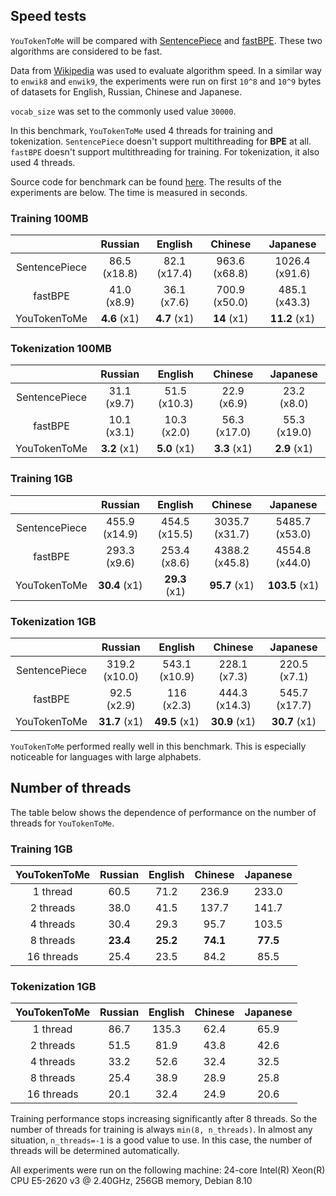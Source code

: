 

## Speed tests

`YouTokenToMe` will be compared with [SentencePiece](https://github.com/google/sentencepiece/)
 and [fastBPE](https://github.com/glample/fastBPE). These two algorithms are considered to be fast.
 
Data from [Wikipedia](https://linguatools.org/tools/corpora/wikipedia-monolingual-corpora/) was used to evaluate algorithm speed. In a similar way to `enwik8` and `enwik9`, the experiments were run on first `10^8` and `10^9` bytes of datasets for English, Russian, Chinese and Japanese.

`vocab_size` was set to the commonly used value `30000`.

In this benchmark, `YouTokenToMe` used 4 threads for training and tokenization. `SentencePiece`
 doesn't support multithreading for **BPE** at all. `fastBPE` doesn't support multithreading for training. 
 For tokenization, it also used 4 threads. 
 
Source code for benchmark can be found [here](tests/speed_test/speed_test.py).
The results of the experiments are below. The time is measured in seconds.



### Training 100MB

 | |**Russian**|**English**|**Chinese**|**Japanese**
:-----:|:-----:|:-----:|:-----:|:-----:
SentencePiece|86.5 (x18.8)|82.1 (x17.4)|963.6 (x68.8)|1026.4 (x91.6)
fastBPE|41.0 (x8.9)|36.1 (x7.6)|700.9 (x50.0)|485.1 (x43.3)
YouTokenToMe|**4.6** (x1)|**4.7** (x1)|**14** (x1)|**11.2** (x1)



### Tokenization 100MB
 | |**Russian**|**English**|**Chinese**|**Japanese**
:-----:|:-----:|:-----:|:-----:|:-----:
SentencePiece|31.1 (x9.7)|51.5 (x10.3)|22.9 (x6.9)|23.2 (x8.0)
fastBPE|10.1 (x3.1)|10.3 (x2.0)|56.3 (x17.0)|55.3 (x19.0)
YouTokenToMe|**3.2** (x1)|**5.0** (x1)|**3.3** (x1)|**2.9** (x1)


### Training 1GB
 | |**Russian**|**English**|**Chinese**|**Japanese**
:-----:|:-----:|:-----:|:-----:|:-----:
SentencePiece|455.9 (x14.9)|454.5 (x15.5)|3035.7 (x31.7)|5485.7 (x53.0)
fastBPE|293.3 (x9.6)|253.4 (x8.6)|4388.2 (x45.8)|4554.8 (x44.0)
YouTokenToMe|**30.4** (x1)|**29.3** (x1)|**95.7** (x1)|**103.5** (x1)


### Tokenization 1GB 

  | |**Russian**|**English**|**Chinese**|**Japanese**
:-----:|:-----:|:-----:|:-----:|:-----:
SentencePiece|319.2 (x10.0)|543.1 (x10.9)|228.1 (x7.3)|220.5 (x7.1)
fastBPE|92.5 (x2.9)|116 (x2.3)|444.3 (x14.3)|545.7 (x17.7)
YouTokenToMe|**31.7** (x1)|**49.5** (x1)|**30.9** (x1)|**30.7** (x1)


`YouTokenToMe` performed really well in this benchmark. This is especially noticeable for languages with large alphabets.


## Number of threads

The table below shows the dependence of performance on the number of threads for `YouTokenToMe`.

### Training 1GB
 | YouTokenToMe |**Russian**|**English**|**Chinese**|**Japanese**
:-----:|:-----:|:-----:|:-----:|:-----:
1 thread |60.5|71.2|236.9|233.0
2 threads|38.0|41.5|137.7|141.7
4 threads|30.4|29.3|95.7|103.5
8 threads|**23.4**|**25.2**|**74.1**|**77.5**
16 threads|25.4|23.5|84.2|85.5

### Tokenization 1GB

 | YouTokenToMe |**Russian**|**English**|**Chinese**|**Japanese**
:-----:|:-----:|:-----:|:-----:|:-----:
1 thread|86.7|135.3|62.4|65.9
2 threads|51.5|81.9|43.8|42.6
4 threads|33.2|52.6|32.4|32.5
8 threads|25.4|38.9|28.9|25.8
16 threads|20.1|32.4|24.9|20.6


Training performance stops increasing significantly after 8 threads. 
So the number of threads for training is always `min(8, n_threads)`. 
In almost any situation, `n_threads=-1` is a good value to use. 
In this case, the number of threads will be determined automatically.


All experiments were run on the following machine:
24-core Intel(R) Xeon(R) CPU E5-2620 v3 @ 2.40GHz, 256GB memory, Debian 8.10




